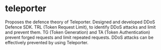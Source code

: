 # teleporter
Proposes the defence theory of Teleporter. Designed and developed DDoS Defence SDK. TRL (Token Request Limit), to identify DDoS attacks and limit and prevent them. TG (Token Generation) and TA (Token Authentication) prevent forged requests and limit repeated requests. DDoS attacks can be effectively prevented by using Teleporter.
